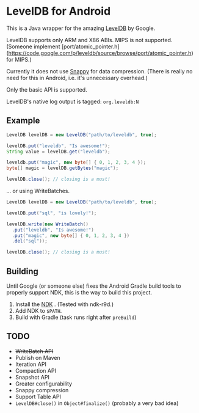 # LevelDB for Android

This is a Java wrapper for the amazing
[LevelDB](https://code.google.com/p/leveldb/) by Google.

LevelDB supports only ARM and X86 ABIs. MIPS is not supported. (Someone
implement [port/atomic_pointer.h]
(https://code.google.com/p/leveldb/source/browse/port/atomic_pointer.h) for
MIPS.)

Currently it does not use [Snappy](https://code.google.com/p/snappy/) for data
compression. (There is really no need for this in Android, i.e. it's unnecessary
overhead.)

Only the basic API is supported.

LevelDB's native log output is tagged: `org.leveldb:N`

## Example

```java
LevelDB levelDB = new LevelDB("path/to/leveldb", true);

levelDB.put("leveldb", "Is awesome!");
String value = levelDB.get("leveldb");

leveldb.put("magic", new byte[] { 0, 1, 2, 3, 4 });
byte[] magic = levelDB.getBytes("magic");

levelDB.close(); // closing is a must!
```

... or using WriteBatches.

```java
LevelDB levelDB = new LevelDB("path/to/leveldb", true);

levelDB.put("sql", "is lovely!");

levelDB.write(new WriteBatch()
  .put("leveldb", "Is awesome!")
  .put("magic", new byte[] { 0, 1, 2, 3, 4 })
  .del("sql"));

levelDB.close(); // closing is a must!

```

## Building

Until Google (or someone else) fixes the Android Gradle build tools to properly
support NDK, this is the way to build this project.

1. Install the [NDK](https://developer.android.com/tools/sdk/ndk/index.html)
. (Tested with ndk-r9d.)
2. Add NDK to `$PATH`.
3. Build with Gradle (task runs right after `preBuild`)

## TODO

* ~~WriteBatch API~~
* Publish on Maven
* Iteration API
* Compaction API
* Snapshot API
* Greater configurability
* Snappy compression
* Support Table API
* `LevelDB#close()` in `Object#finalize()` (probably a very bad idea)
